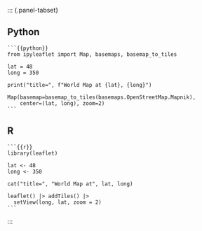 ::: {.panel-tabset}

## Python

```` {.python .pymd}
```{{python}}
from ipyleaflet import Map, basemaps, basemap_to_tiles

lat = 48
long = 350

print("title=", f"World Map at {lat}, {long}")

Map(basemap=basemap_to_tiles(basemaps.OpenStreetMap.Mapnik),
    center=(lat, long), zoom=2)
```
````

## R

````{.markdown}
```{{r}}
library(leaflet)

lat <- 48
long <- 350

cat("title=", "World Map at", lat, long)

leaflet() |> addTiles() |> 
  setView(long, lat, zoom = 2)
```
````

:::

